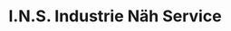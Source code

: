 ---
title: "I.N.S. Industrie Näh Service"
url: /nuertingen/i-n-s-industrie-naeh-service/
shop: Textil
---
